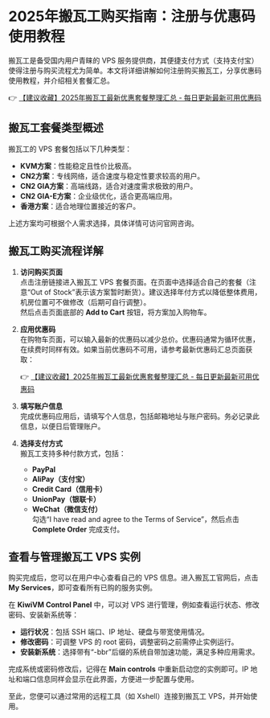 # 2025年搬瓦工购买指南：注册与优惠码使用教程

搬瓦工是备受国内用户青睐的 VPS 服务提供商，其便捷支付方式（支持支付宝）使得注册与购买流程尤为简单。本文将详细讲解如何注册购买搬瓦工，分享优惠码使用教程，并介绍相关套餐汇总。

👉 [【建议收藏】2025年搬瓦工最新优惠套餐整理汇总 - 每日更新最新可用优惠码](https://bit.ly/banwagon)

## 搬瓦工套餐类型概述

搬瓦工的 VPS 套餐包括以下几种类型：
- **KVM方案**：性能稳定且性价比极高。
- **CN2方案**：专线网络，适合速度与稳定性要求较高的用户。
- **CN2 GIA方案**：高端线路，适合对速度需求极致的用户。
- **CN2 GIA-E方案**：企业级优化，适合更高端应用。
- **香港方案**：适合地理位置接近的客户。

上述方案均可根据个人需求选择，具体详情可访问官网咨询。

## 搬瓦工购买流程详解

1. **访问购买页面**  
   点击注册链接进入搬瓦工 VPS 套餐页面。在页面中选择适合自己的套餐（注意“Out of Stock”表示该方案暂时断货）。建议选择年付方式以降低整体费用，机房位置可不做修改（后期可自行调整）。  
   然后点击页面底部的 **Add to Cart** 按钮，将方案加入购物车。

2. **应用优惠码**  
   在购物车页面，可以输入最新的优惠码以减少总价。优惠码通常为循环优惠，在续费时同样有效。如果当前优惠码不可用，请参考最新优惠码汇总页面获取：

   👉 [【建议收藏】2025年搬瓦工最新优惠套餐整理汇总 - 每日更新最新可用优惠码](https://bit.ly/banwagon)

3. **填写账户信息**  
   完成优惠码应用后，请填写个人信息，包括邮箱地址与账户密码。务必记录此信息，以便日后管理账户。

4. **选择支付方式**  
   搬瓦工支持多种付款方式，包括：  
   - **PayPal**  
   - **AliPay（支付宝）**  
   - **Credit Card（信用卡）**  
   - **UnionPay（银联卡）**  
   - **WeChat（微信支付）**  
   勾选“I have read and agree to the Terms of Service”，然后点击 **Complete Order** 完成支付。

## 查看与管理搬瓦工 VPS 实例

购买完成后，您可以在用户中心查看自己的 VPS 信息。进入搬瓦工官网后，点击 **My Services**，即可查看所有已购的服务实例。

在 **KiwiVM Control Panel** 中，可以对 VPS 进行管理，例如查看运行状态、修改密码、安装新系统等：
- **运行状况**：包括 SSH 端口、IP 地址、硬盘与带宽使用情况。
- **修改密码**：可调整 VPS 的 root 密码，调整密码之前需停止实例运行。
- **安装新系统**：选择带有“-bbr”后缀的系统自带加速功能，满足多种应用需求。

完成系统或密码修改后，记得在 **Main controls** 中重新启动您的实例即可。IP 地址和端口信息同样会显示在此界面，方便进一步配置与使用。

至此，您便可以通过常用的远程工具（如 Xshell）连接到搬瓦工 VPS，并开始使用。